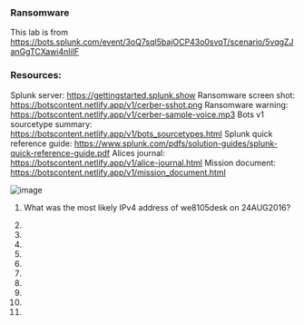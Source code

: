 ### Ransomware
This lab is from https://bots.splunk.com/event/3oQ7sqI5bajOCP43o0svqT/scenario/5vqgZJanGgTCXawi4nliIF

### Resources: 

Splunk server: https://gettingstarted.splunk.show
Ransomware screen shot: https://botscontent.netlify.app/v1/cerber-sshot.png
Ransomware warning: https://botscontent.netlify.app/v1/cerber-sample-voice.mp3
Bots v1 sourcetype summary: https://botscontent.netlify.app/v1/bots_sourcetypes.html
Splunk quick reference guide: https://www.splunk.com/pdfs/solution-guides/splunk-quick-reference-guide.pdf
Alices journal: https://botscontent.netlify.app/v1/alice-journal.html
Mission document: https://botscontent.netlify.app/v1/mission_document.html

![image](https://github.com/user-attachments/assets/13365371-2e21-490b-a4f7-ccf8710f5f6c)

1. What was the most likely IPv4 address of we8105desk on 24AUG2016?

2.

3.

4.

5.

6.

7.

8.

9.

10.

11.
